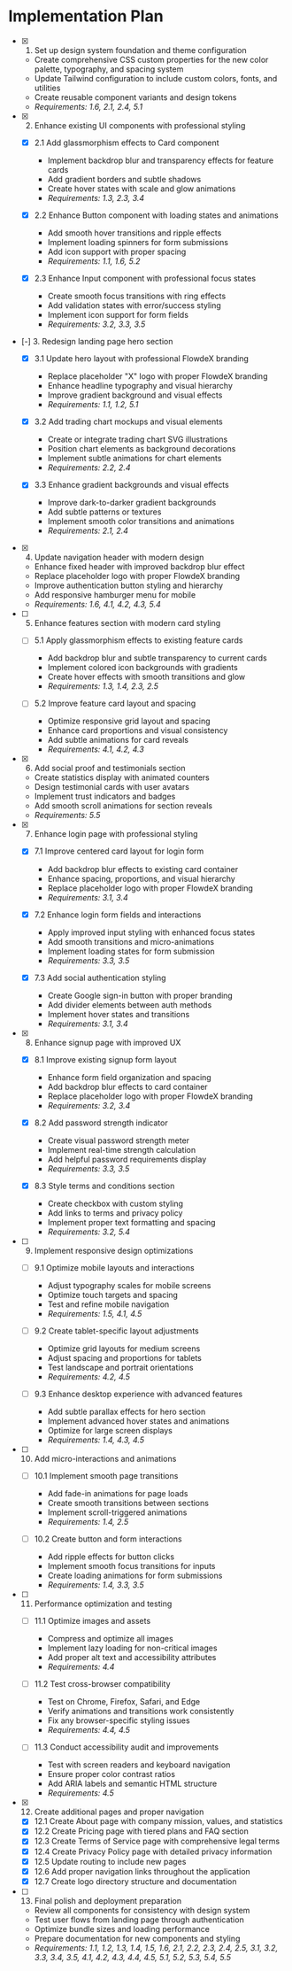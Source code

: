 # Implementation Plan

- [x] 1. Set up design system foundation and theme configuration

  - Create comprehensive CSS custom properties for the new color palette, typography, and spacing system
  - Update Tailwind configuration to include custom colors, fonts, and utilities
  - Create reusable component variants and design tokens
  - _Requirements: 1.6, 2.1, 2.4, 5.1_

- [x] 2. Enhance existing UI components with professional styling





  - [x] 2.1 Add glassmorphism effects to Card component


    - Implement backdrop blur and transparency effects for feature cards
    - Add gradient borders and subtle shadows
    - Create hover states with scale and glow animations
    - _Requirements: 1.3, 2.3, 3.4_

  - [x] 2.2 Enhance Button component with loading states and animations


    - Add smooth hover transitions and ripple effects
    - Implement loading spinners for form submissions
    - Add icon support with proper spacing
    - _Requirements: 1.1, 1.6, 5.2_

  - [x] 2.3 Enhance Input component with professional focus states


    - Create smooth focus transitions with ring effects
    - Add validation states with error/success styling
    - Implement icon support for form fields
    - _Requirements: 3.2, 3.3, 3.5_

- [-] 3. Redesign landing page hero section



  - [x] 3.1 Update hero layout with professional FlowdeX branding
    - Replace placeholder "X" logo with proper FlowdeX branding
    - Enhance headline typography and visual hierarchy
    - Improve gradient background and visual effects
    - _Requirements: 1.1, 1.2, 5.1_

  - [x] 3.2 Add trading chart mockups and visual elements
    - Create or integrate trading chart SVG illustrations
    - Position chart elements as background decorations
    - Implement subtle animations for chart elements
    - _Requirements: 2.2, 2.4_

  - [x] 3.3 Enhance gradient backgrounds and visual effects
    - Improve dark-to-darker gradient backgrounds
    - Add subtle patterns or textures
    - Implement smooth color transitions and animations
    - _Requirements: 2.1, 2.4_

- [x] 4. Update navigation header with modern design
  - Enhance fixed header with improved backdrop blur effect
  - Replace placeholder logo with proper FlowdeX branding
  - Improve authentication button styling and hierarchy
  - Add responsive hamburger menu for mobile
  - _Requirements: 1.6, 4.1, 4.2, 4.3, 5.4_

- [ ] 5. Enhance features section with modern card styling
  - [ ] 5.1 Apply glassmorphism effects to existing feature cards
    - Add backdrop blur and subtle transparency to current cards
    - Implement colored icon backgrounds with gradients
    - Create hover effects with smooth transitions and glow
    - _Requirements: 1.3, 1.4, 2.3, 2.5_

  - [ ] 5.2 Improve feature card layout and spacing
    - Optimize responsive grid layout and spacing
    - Enhance card proportions and visual consistency
    - Add subtle animations for card reveals
    - _Requirements: 4.1, 4.2, 4.3_

- [x] 6. Add social proof and testimonials section
  - Create statistics display with animated counters
  - Design testimonial cards with user avatars
  - Implement trust indicators and badges
  - Add smooth scroll animations for section reveals
  - _Requirements: 5.5_

- [x] 7. Enhance login page with professional styling
  - [x] 7.1 Improve centered card layout for login form
    - Add backdrop blur effects to existing card container
    - Enhance spacing, proportions, and visual hierarchy
    - Replace placeholder logo with proper FlowdeX branding
    - _Requirements: 3.1, 3.4_

  - [x] 7.2 Enhance login form fields and interactions
    - Apply improved input styling with enhanced focus states
    - Add smooth transitions and micro-animations
    - Implement loading states for form submission
    - _Requirements: 3.3, 3.5_

  - [x] 7.3 Add social authentication styling
    - Create Google sign-in button with proper branding
    - Add divider elements between auth methods
    - Implement hover states and transitions
    - _Requirements: 3.1, 3.4_

- [x] 8. Enhance signup page with improved UX
  - [x] 8.1 Improve existing signup form layout
    - Enhance form field organization and spacing
    - Add backdrop blur effects to card container
    - Replace placeholder logo with proper FlowdeX branding
    - _Requirements: 3.2, 3.4_

  - [x] 8.2 Add password strength indicator
    - Create visual password strength meter
    - Implement real-time strength calculation
    - Add helpful password requirements display
    - _Requirements: 3.3, 3.5_

  - [x] 8.3 Style terms and conditions section
    - Create checkbox with custom styling
    - Add links to terms and privacy policy
    - Implement proper text formatting and spacing
    - _Requirements: 3.2, 5.4_

- [ ] 9. Implement responsive design optimizations
  - [ ] 9.1 Optimize mobile layouts and interactions
    - Adjust typography scales for mobile screens
    - Optimize touch targets and spacing
    - Test and refine mobile navigation
    - _Requirements: 1.5, 4.1, 4.5_

  - [ ] 9.2 Create tablet-specific layout adjustments
    - Optimize grid layouts for medium screens
    - Adjust spacing and proportions for tablets
    - Test landscape and portrait orientations
    - _Requirements: 4.2, 4.5_

  - [ ] 9.3 Enhance desktop experience with advanced features
    - Add subtle parallax effects for hero section
    - Implement advanced hover states and animations
    - Optimize for large screen displays
    - _Requirements: 1.4, 4.3, 4.5_

- [ ] 10. Add micro-interactions and animations
  - [ ] 10.1 Implement smooth page transitions
    - Add fade-in animations for page loads
    - Create smooth transitions between sections
    - Implement scroll-triggered animations
    - _Requirements: 1.4, 2.5_

  - [ ] 10.2 Create button and form interactions
    - Add ripple effects for button clicks
    - Implement smooth focus transitions for inputs
    - Create loading animations for form submissions
    - _Requirements: 1.4, 3.3, 3.5_

- [ ] 11. Performance optimization and testing
  - [ ] 11.1 Optimize images and assets
    - Compress and optimize all images
    - Implement lazy loading for non-critical images
    - Add proper alt text and accessibility attributes
    - _Requirements: 4.4_

  - [ ] 11.2 Test cross-browser compatibility
    - Test on Chrome, Firefox, Safari, and Edge
    - Verify animations and transitions work consistently
    - Fix any browser-specific styling issues
    - _Requirements: 4.4, 4.5_

  - [ ] 11.3 Conduct accessibility audit and improvements
    - Test with screen readers and keyboard navigation
    - Ensure proper color contrast ratios
    - Add ARIA labels and semantic HTML structure
    - _Requirements: 4.5_

- [x] 12. Create additional pages and proper navigation
  - [x] 12.1 Create About page with company mission, values, and statistics
  - [x] 12.2 Create Pricing page with tiered plans and FAQ section
  - [x] 12.3 Create Terms of Service page with comprehensive legal terms
  - [x] 12.4 Create Privacy Policy page with detailed privacy information
  - [x] 12.5 Update routing to include new pages
  - [x] 12.6 Add proper navigation links throughout the application
  - [x] 12.7 Create logo directory structure and documentation

- [ ] 13. Final polish and deployment preparation
  - Review all components for consistency with design system
  - Test user flows from landing page through authentication
  - Optimize bundle sizes and loading performance
  - Prepare documentation for new components and styling
  - _Requirements: 1.1, 1.2, 1.3, 1.4, 1.5, 1.6, 2.1, 2.2, 2.3, 2.4, 2.5, 3.1, 3.2, 3.3, 3.4, 3.5, 4.1, 4.2, 4.3, 4.4, 4.5, 5.1, 5.2, 5.3, 5.4, 5.5_